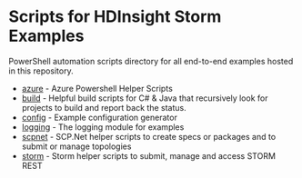 # Scripts for HDInsight Storm Examples

PowerShell automation scripts directory for all end-to-end examples hosted in this repository.
* [azure](azure) - Azure Powershell Helper Scripts
* [build](build) - Helpful build scripts for C# & Java that recursively look for projects to build and report back the status.
* [config](config) - Example configuration generator
* [logging](logging) - The logging module for examples
* [scpnet](scpnet) - SCP.Net helper scripts to create specs or packages and to submit or manage topologies
* [storm](storm) - Storm helper scripts to submit, manage and access STORM REST
